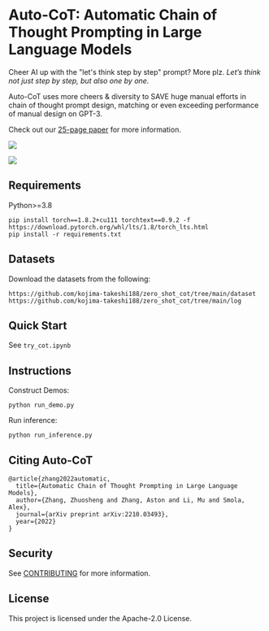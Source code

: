 # Auto-CoT: Automatic Chain of Thought Prompting in Large Language Models

Cheer AI up with the "let's think step by step" prompt? More plz. *Let’s think not just step by step, but also one by one.*

Auto-CoT uses more cheers & diversity to SAVE huge manual efforts in chain of thought prompt design, matching or even exceeding performance of manual design on GPT-3.

Check out our [25-page paper](https://arxiv.org/pdf/2210.03493.pdf) for more information.

![](https://user-images.githubusercontent.com/22279212/194787183-a1f8dff8-a0ad-43a1-827f-819671503860.png)

![](https://user-images.githubusercontent.com/22279212/194787130-d28c9191-588c-41d2-a259-62377f19c934.png)


## Requirements

Python>=3.8
```
pip install torch==1.8.2+cu111 torchtext==0.9.2 -f https://download.pytorch.org/whl/lts/1.8/torch_lts.html
pip install -r requirements.txt
```

## Datasets

Download the datasets from the following:

```
https://github.com/kojima-takeshi188/zero_shot_cot/tree/main/dataset
https://github.com/kojima-takeshi188/zero_shot_cot/tree/main/log
```

## Quick Start

See ```try_cot.ipynb```

## Instructions

Construct Demos:

```
python run_demo.py
```

Run inference:

```
python run_inference.py
```

## Citing Auto-CoT
```
@article{zhang2022automatic,
  title={Automatic Chain of Thought Prompting in Large Language Models},
  author={Zhang, Zhuosheng and Zhang, Aston and Li, Mu and Smola, Alex},
  journal={arXiv preprint arXiv:2210.03493},
  year={2022}
}
```

## Security

See [CONTRIBUTING](CONTRIBUTING.md#security-issue-notifications) for more information.

## License

This project is licensed under the Apache-2.0 License.
